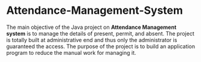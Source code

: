 # Attendance-Management-System
The main objective of the Java project on **Attendance Management system** is to manage the details of present, permit, and absent. The project is totally built at administrative end and thus only the administrator is guaranteed the access. The purpose of the project is to build an application program to reduce the manual work for managing it.
